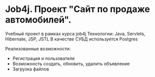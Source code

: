 # Job4j. Проект "Сайт по продаже автомобилей".

Учебный проект в рамках курса job4j
Технологии: Java, Servlets, Hibernate, JSP, JSTL
В качестве СУБД используется Postgres

Реализованные возможности:

- Регистрация и пользователя
- Возможность создать, обновить, удалить объявление
- Загрузка файлов


